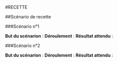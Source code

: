 #RECETTE

##Scénario de recette

###Scénario n°1

**But du scénarion** : 
**Déroulement** :
**Résultat attendu** :

###Scénario n°2

**But du scénarion** : 
**Déroulement** :
**Résultat attendu** :
